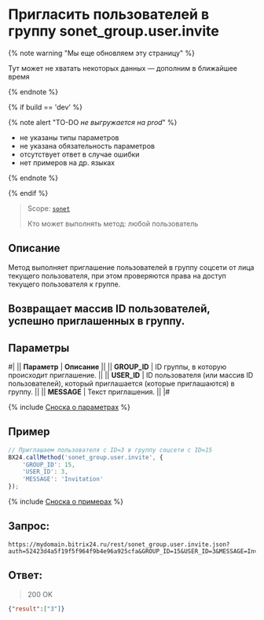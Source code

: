 # Пригласить пользователей в группу sonet_group.user.invite

{% note warning "Мы еще обновляем эту страницу" %}

Тут может не хватать некоторых данных — дополним в ближайшее время

{% endnote %}

{% if build == 'dev' %}

{% note alert "TO-DO _не выгружается на prod_" %}

- не указаны типы параметров
- не указана обязательность параметров
- отсутствует ответ в случае ошибки
- нет примеров на др. языках

{% endnote %}

{% endif %}

> Scope: [`sonet`](../../scopes/permissions.md)
>
> Кто может выполнять метод: любой пользователь

## Описание

Метод выполняет приглашение пользователей в группу соцсети от лица текущего пользователя, при этом проверяются права на доступ текущего пользователя к группе.

## Возвращает массив ID пользователей, успешно приглашенных в группу.

## Параметры

#|
|| **Параметр** | **Описание** ||
|| **GROUP_ID** | ID группы, в которую происходит приглашение. ||
|| **USER_ID** | ID пользователя (или массив ID пользователей), который приглашается (которые приглашаются) в группу. ||
|| **MESSAGE** | Текст приглашения. ||
|#

{% include [Сноска о параметрах](../../../_includes/required.md) %}

## Пример

```js
// Приглашаем пользователя с ID=3 в группу соцсети с ID=15
BX24.callMethod('sonet_group.user.invite', {
    'GROUP_ID': 15,
    'USER_ID': 3,
    'MESSAGE': 'Invitation'
});
```
{% include [Сноска о примерах](../../../_includes/examples.md) %}


## Запрос:

```
https://mydomain.bitrix24.ru/rest/sonet_group.user.invite.json?auth=52423d4a5f19f5f964f9b4e96a925cfa&GROUP_ID=15&USER_ID=3&MESSAGE=Invitation
```

## Ответ:

>200 OK

```json
{"result":["3"]}
```
